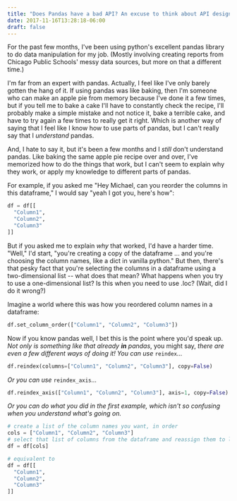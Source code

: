 ```yaml
---
title: "Does Pandas have a bad API? An excuse to think about API design"
date: 2017-11-16T13:28:18-06:00
draft: false
---
```

For the past few months, I've been using python's excellent pandas library to do data manipulation for my job. (Mostly involving creating reports from Chicago Public Schools' messy data sources, but more on that a different time.) 

I'm far from an expert with pandas. Actually, I feel like I've only barely gotten the hang of it. If using pandas was like baking, then I'm someone who can make an apple pie from memory because I've done it a few times, but if you tell me to bake a cake I'll have to constantly check the recipe, I'll probably make a simple mistake and not notice it, bake a terrible cake, and have to try again a few times to really get it right. Which is another way of saying that I feel like I know how to use parts of pandas, but I can't really say that I *understand* pandas.

And, I hate to say it, but it's been a few months and I *still* don't understand pandas. Like baking the same apple pie recipe over and over, I've memorized how to do the things that work, but I can't seem to explain why they work, or apply my knowledge to different parts of pandas. 

For example, if you asked me "Hey Michael, can you reorder the columns in this dataframe," I would say "yeah I got you, here's how":
```python
df = df[[
  "Column1",
  "Column2",
  "Column3"
]]
```
But if you asked me to explain *why* that worked, I'd have a harder time. "Well," I'd start, "you're creating a copy of the dataframe ... and you're choosing the column names, like a dict in vanilla python." But then, there's that pesky fact that you're selecting the columns in a dataframe using a two-dimensional list -- what does that mean? What happens when you try to use a one-dimensional list? Is this when you need to use .loc? (Wait, did I do it wrong?)

Imagine a world where this was how you reordered column names in a dataframe:
```python
df.set_column_order(["Column1", "Column2", "Column3"])
```
Now if you know pandas well, I bet this is the point where you'd speak up. *Not only is something like that already* ***in*** *pandas*, you might say, *there are even a few different ways of doing it! You can use* ```reindex```*...*
```python
df.reindex(columns=["Column1", "Column2", "Column3"], copy=False)
```
*Or you can use* ```reindex_axis```*...*
```python
df.reindex_axis(["Column1", "Column2", "Column3"], axis=1, copy=False)
```
*Or you can do what you did in the first example, which isn't so confusing when you understand what's going on.*
```python 
# create a list of the column names you want, in order
cols = ["Column1", "Column2", "Column3"]
# select that list of columns from the dataframe and reassign them to label 'df'
df = df[cols] 

# equivalent to
df = df[[
  "Column1",
  "Column2",
  "Column3"
]]
```


